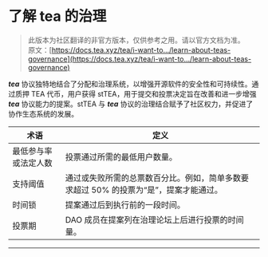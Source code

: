 # 了解 tea 的治理

> 此版本为社区翻译的非官方版本，仅供参考之用。请以官方文档为准。\
> 原文：[https://docs.tea.xyz/tea/i-want-to.../learn-about-teas-governance](https://docs.tea.xyz/tea/i-want-to.../learn-about-teas-governance)

_**tea**_ 协议独特地结合了分配和治理系统，以增强开源软件的安全性和可持续性。通过质押 TEA 代币，用户获得 stTEA，用于提交和投票决定旨在改善和进一步增强 _**tea**_ 协议能力的提案。stTEA 与 _**tea**_ 协议的治理结合赋予了社区权力，并促进了协作生态系统的发展。

| 术语         | 定义                                             |
| ---------- | ---------------------------------------------- |
| 最低参与率或法定人数 | 投票通过所需的最低用户数量。                                 |
| 支持阈值       | 通过或失败所需的总票数百分比。例如，简单多数要求超过 50% 的投票为“是”，提案才能通过。 |
| 时间锁        | 提案通过后到执行前的一段时间。                                |
| 投票期        | DAO 成员在提案列在治理论坛上后进行投票的时间量。                     |

***
